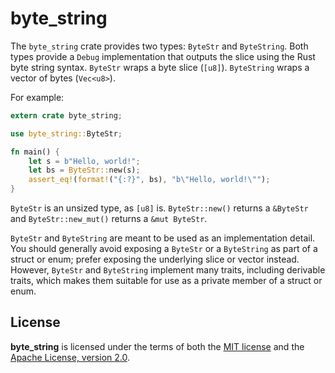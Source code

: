# byte_string

The `byte_string` crate provides two types: `ByteStr` and `ByteString`.
Both types provide a `Debug` implementation
that outputs the slice using the Rust byte string syntax.
`ByteStr` wraps a byte slice (`[u8]`).
`ByteString` wraps a vector of bytes (`Vec<u8>`).

For example:

```rust
extern crate byte_string;

use byte_string::ByteStr;

fn main() {
    let s = b"Hello, world!";
    let bs = ByteStr::new(s);
    assert_eq!(format!("{:?}", bs), "b\"Hello, world!\"");
}
```

`ByteStr` is an unsized type, as `[u8]` is.
`ByteStr::new()` returns a `&ByteStr`
and `ByteStr::new_mut()` returns a `&mut ByteStr`.

`ByteStr` and `ByteString` are meant to be used as an implementation detail.
You should generally avoid exposing a `ByteStr` or a `ByteString`
as part of a struct or enum;
prefer exposing the underlying slice or vector instead.
However, `ByteStr` and `ByteString` implement many traits, including derivable traits,
which makes them suitable for use as a private member of a struct or enum.

## License

<b>byte_string</b> is licensed
under the terms of both the [MIT license][license-mit]
and the [Apache License, version 2.0][license-apache].

[license-mit]: LICENSE-MIT
[license-apache]: LICENSE-APACHE
